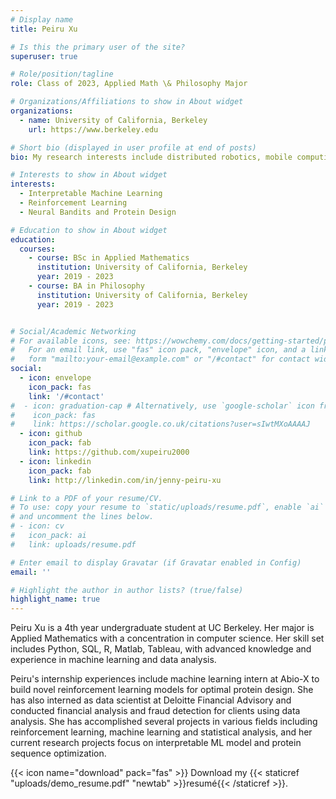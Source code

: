 ```yaml
---
# Display name
title: Peiru Xu

# Is this the primary user of the site?
superuser: true

# Role/position/tagline
role: Class of 2023, Applied Math \& Philosophy Major

# Organizations/Affiliations to show in About widget
organizations:
  - name: University of California, Berkeley
    url: https://www.berkeley.edu

# Short bio (displayed in user profile at end of posts)
bio: My research interests include distributed robotics, mobile computing and programmable matter.

# Interests to show in About widget
interests:
  - Interpretable Machine Learning
  - Reinforcement Learning
  - Neural Bandits and Protein Design

# Education to show in About widget
education:
  courses:
    - course: BSc in Applied Mathematics
      institution: University of California, Berkeley
      year: 2019 - 2023
    - course: BA in Philosophy
      institution: University of California, Berkeley
      year: 2019 - 2023


# Social/Academic Networking
# For available icons, see: https://wowchemy.com/docs/getting-started/page-builder/#icons
#   For an email link, use "fas" icon pack, "envelope" icon, and a link in the
#   form "mailto:your-email@example.com" or "/#contact" for contact widget.
social:
  - icon: envelope
    icon_pack: fas
    link: '/#contact'
#  - icon: graduation-cap # Alternatively, use `google-scholar` icon from `ai` icon pack
#    icon_pack: fas
#    link: https://scholar.google.co.uk/citations?user=sIwtMXoAAAAJ
  - icon: github
    icon_pack: fab
    link: https://github.com/xupeiru2000
  - icon: linkedin
    icon_pack: fab
    link: http://linkedin.com/in/jenny-peiru-xu

# Link to a PDF of your resume/CV.
# To use: copy your resume to `static/uploads/resume.pdf`, enable `ai` icons in `params.toml`,
# and uncomment the lines below.
# - icon: cv
#   icon_pack: ai
#   link: uploads/resume.pdf

# Enter email to display Gravatar (if Gravatar enabled in Config)
email: ''

# Highlight the author in author lists? (true/false)
highlight_name: true
---
```


Peiru Xu is a 4th year undergraduate student at UC Berkeley. Her major is Applied Mathematics with a concentration in computer science. Her skill set includes Python, SQL, R, Matlab, Tableau, with advanced knowledge and experience in machine learning and data analysis. 

Peiru's internship experiences include machine learning intern at Abio-X to build novel reinforcement learning models for optimal protein design. She has also interned as data scientist at Deloitte Financial Advisory and conducted financial analysis and fraud detection for clients using data analysis. She has accomplished several projects in various fields including reinforcement learning, machine learning and statistical analysis, and her current research projects focus on interpretable ML model and protein sequence optimization.



{{< icon name="download" pack="fas" >}} Download my {{< staticref "uploads/demo_resume.pdf" "newtab" >}}resumé{{< /staticref >}}.
